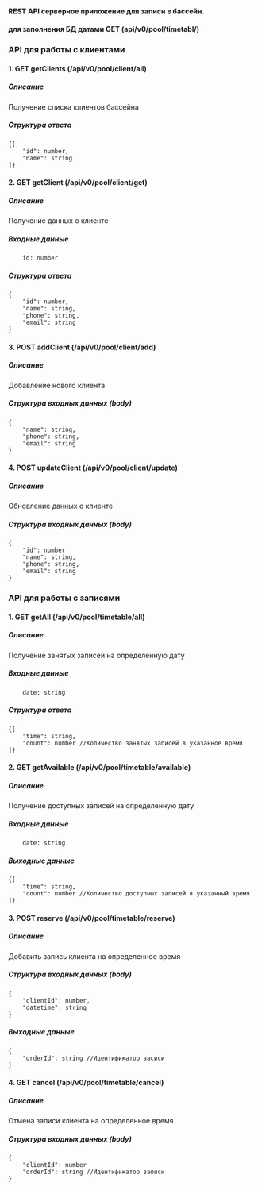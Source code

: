 #### REST API серверное приложение для записи в бассейн.

#### для заполнения БД датами GET (api/v0/pool/timetabl/)

### API для работы с клиентами

#### 1. GET getClients (/api/v0/pool/client/all)

##### Описание 
Получение списка клиентов бассейна

##### Структура ответа
```
{[
    "id": number,
    "name": string
]}
```

#### 2. GET getClient (/api/v0/pool/client/get)

##### Описание
Получение данных о клиенте 

##### Входные данные
```
    id: number
```

##### Структура ответа
```
{
    "id": number,
    "name": string,
    "phone": string,
    "email": string
}
```

#### 3. POST addClient (/api/v0/pool/client/add)

##### Описание
Добавление нового клиента

##### Структура входных данных (body) 
```
{
    "name": string,
    "phone": string,
    "email": string
}    
```

#### 4. POST updateClient (/api/v0/pool/client/update)

##### Описание
Обновление данных о клиенте

##### Структура входных данных (body)
```
{
    "id": number
    "name": string,
    "phone": string,
    "email": string
}    
```

### API для работы с записями

#### 1. GET getAll (/api/v0/pool/timetable/all)

##### Описание
Получение занятых записей на определенную дату

##### Входные данные
```
    date: string
```

##### Структура ответа
```
{[
    "time": string,
    "count": number //Количество занятых записей в указанное время
]}
```

#### 2. GET getAvailable (/api/v0/pool/timetable/available)

##### Описание
Получение доступных записей на определенную дату

##### Входные данные
```
    date: string
```

##### Выходные данные
```
{[
    "time": string,
    "count": number //Количество доступных записей в указанный время 
]}
```

#### 3. POST reserve (/api/v0/pool/timetable/reserve)

##### Описание
Добавить запись клиента на определенное время

##### Структура входных данных (body)
```
{
    "clientId": number,
    "datetime": string
}
```

##### Выходные данные
```
{
    "orderId": string //Идентификатор засиси
}
```

#### 4. GET cancel (/api/v0/pool/timetable/cancel)

##### Описание
Отмена записи клиента на определенное время

##### Структура входных данных (body)
```
{
    "clientId": number
    "orderId": string //Идентификатор записи
}
